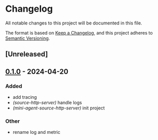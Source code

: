 # Changelog
All notable changes to this project will be documented in this file.

The format is based on [Keep a Changelog](https://keepachangelog.com/en/1.0.0/),
and this project adheres to [Semantic Versioning](https://semver.org/spec/v2.0.0.html).

## [Unreleased]

## [0.1.0](https://github.com/jdrouet/mini-agent/releases/tag/mini-agent-source-http-server-v0.1.0) - 2024-04-20

### Added
- add tracing
- *(source-http-server)* handle logs
- *(mini-agent-source-http-server)* init project

### Other
- rename log and metric
